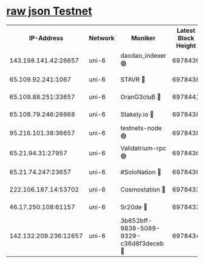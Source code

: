 [raw json Testnet](https://rpc-check.junot.stavr.tech/junot/rpc-junot-result.json)
=


<table><tr><th>IP-Address</th><th>Network</th><th>Moniker</th><th>Latest Block Height</th><th>Earliest Block Height</th><th>Catching Up</th><th>Tx Index</th><th>Voting Power</th><th>Scan Time</th></tr><tr><td>143.198.141.42:26657</td><td>uni-6</td><td>daodao_indexer 🟢</td><td>6978439</td><td>1</td><td>False</td><td>off</td><td>0</td><td>2024-01-12T14:07:23.375483374UTC</td></tr><tr><td>65.109.92.241:1067</td><td>uni-6</td><td>STAVR 🔴</td><td>6978438</td><td>1138541</td><td>False</td><td>on</td><td>6042</td><td>2024-01-12T14:07:15.232197863UTC</td></tr><tr><td>65.109.88.251:33657</td><td>uni-6</td><td>OranG3cluB 🔴</td><td>6978441</td><td>1138541</td><td>False</td><td>on</td><td>11</td><td>2024-01-12T14:07:27.775190897UTC</td></tr><tr><td>65.108.79.246:26668</td><td>uni-6</td><td>Stakely.io 🔴</td><td>6978438</td><td>1570872</td><td>False</td><td>on</td><td>1358933</td><td>2024-01-12T14:07:15.561817845UTC</td></tr><tr><td>95.216.101.38:36657</td><td>uni-6</td><td>testnets-node 🟢</td><td>6978438</td><td>1615130</td><td>False</td><td>on</td><td>0</td><td>2024-01-12T14:07:18.026792545UTC</td></tr><tr><td>65.21.94.31:27957</td><td>uni-6</td><td>Validatrium-rpc 🟢</td><td>6978436</td><td>2943363</td><td>False</td><td>on</td><td>0</td><td>2024-01-12T14:07:10.668038760UTC</td></tr><tr><td>65.21.74.247:23657</td><td>uni-6</td><td>#SoloNation 🔴</td><td>6978439</td><td>5208001</td><td>False</td><td>on</td><td>112</td><td>2024-01-12T14:07:22.499866071UTC</td></tr><tr><td>222.106.187.14:53702</td><td>uni-6</td><td>Cosmostation 🔴</td><td>6978433</td><td>5344501</td><td>False</td><td>on</td><td>110003</td><td>2024-01-12T14:07:08.182993791UTC</td></tr><tr><td>46.17.250.108:61157</td><td>uni-6</td><td>Sr20de 🔴</td><td>6978433</td><td>6419777</td><td>False</td><td>on</td><td>37</td><td>2024-01-12T14:07:02.511049306UTC</td></tr><tr><td>142.132.209.236:12657</td><td>uni-6</td><td>3b652bff-9838-5089-9329-c36d8f3deceb 🔴</td><td>6978434</td><td>6961280</td><td>False</td><td>on</td><td>157563</td><td>2024-01-12T14:07:06.832722019UTC</td></tr></table>